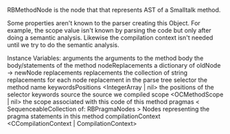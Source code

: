 RBMethodNode is the node that that represents AST of a Smalltalk method.Some properties aren't known to the parser creating this Object. For example, the scope value isn't known by parsing the code but only after doing asemantic analysis. Likewise the compilation context isn't needed until we try to do the semantic analysis. Instance Variables:	arguments	<SequenceableCollection of: RBVariableNode>	the arguments to the method	body	<BRSequenceNode>	the body/statements of the method	nodeReplacements	<Dictionary>	a dictionary of oldNode -> newNode replacements	replacements	<Collection of: RBStringReplacement>	the collection of string replacements for each node replacement in the parse tree	selector	<Symbol>	the method name	keywordsPositions	<IntegerArray | nil>	the positions of the selector keywords	source	<String>	the source we compiled	scope	<OCMethodScope | nil> the scope associated with this code of this method	pragmas	< SequenceableCollection of: RBPragmaNodes > Nodes representing the pragma statements in this method	compilationContext	<CCompilationContext | CompilationContext>